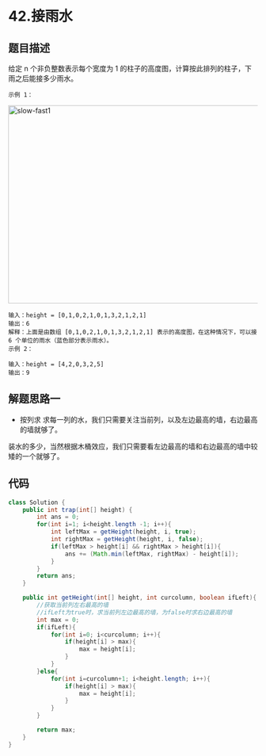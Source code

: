 # 42.接雨水

## 题目描述
给定 n 个非负整数表示每个宽度为 1 的柱子的高度图，计算按此排列的柱子，下雨之后能接多少雨水。
 

    示例 1：
 <img src="https://github.com/chenfachen/leetcode/blob/main/hot100/example1.png" width="600" height="400" alt="slow-fast1"/><br/>


    输入：height = [0,1,0,2,1,0,1,3,2,1,2,1]
    输出：6
    解释：上面是由数组 [0,1,0,2,1,0,1,3,2,1,2,1] 表示的高度图，在这种情况下，可以接 6 个单位的雨水（蓝色部分表示雨水）。 
    示例 2：

    输入：height = [4,2,0,3,2,5]
    输出：9


## 解题思路一
* 按列求
求每一列的水，我们只需要关注当前列，以及左边最高的墙，右边最高的墙就够了。

装水的多少，当然根据木桶效应，我们只需要看左边最高的墙和右边最高的墙中较矮的一个就够了。


## 代码
```java
class Solution {
    public int trap(int[] height) {
        int ans = 0;
        for(int i=1; i<height.length -1; i++){
            int leftMax = getHeight(height, i, true);
            int rightMax = getHeight(height, i, false);
            if(leftMax > height[i] && rightMax > height[i]){
                ans += (Math.min(leftMax, rightMax) - height[i]);
            }
        }
        return ans;
    }

    public int getHeight(int[] height, int curcolumn, boolean ifLeft){
        //获取当前列左右最高的墙
        //ifLeft为true时，求当前列左边最高的墙，为false时求右边最高的墙
        int max = 0;
        if(ifLeft){
            for(int i=0; i<curcolumn; i++){
                if(height[i] > max){
                    max = height[i];
                }
            }
        }else{
            for(int i=curcolumn+1; i<height.length; i++){
                if(height[i] > max){
                    max = height[i];
                }
            }
        }

        return max;
    }
}
```
